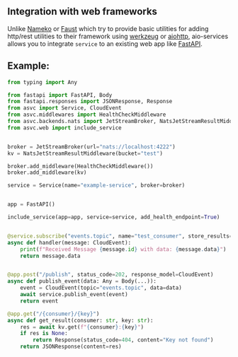 ## Integration with web frameworks

Unlike [Nameko](https://www.nameko.io/) or [Faust](https://faust.readthedocs.io/en/latest/) which try 
to provide basic utilities for adding http/rest utilities to their framework using
[werkzeug](https://werkzeug.palletsprojects.com/en/2.2.x/) or [aiohttp](https://docs.aiohttp.org/en/stable/),
aio-services allows you to integrate `service` to an existing web app like
[FastAPI](https://fastapi.tiangolo.com/).

## Example:

```python
from typing import Any

from fastapi import FastAPI, Body
from fastapi.responses import JSONResponse, Response
from asvc import Service, CloudEvent
from asvc.middlewares import HealthCheckMiddleware
from asvc.backends.nats import JetStreamBroker, NatsJetStreamResultMiddleware
from asvc.web import include_service


broker = JetStreamBroker(url="nats://localhost:4222")
kv = NatsJetStreamResultMiddleware(bucket="test")

broker.add_middleware(HealthCheckMiddleware())
broker.add_middleware(kv)

service = Service(name="example-service", broker=broker)


app = FastAPI()

include_service(app=app, service=service, add_health_endpoint=True)


@service.subscribe("events.topic", name="test_consumer", store_results=True)
async def handler(message: CloudEvent):
    print(f"Received Message {message.id} with data: {message.data}")
    return message.data


@app.post("/publish", status_code=202, response_model=CloudEvent)
async def publish_event(data: Any = Body(...)):
    event = CloudEvent(topic="events.topic", data=data)
    await service.publish_event(event)
    return event

@app.get("/{consumer}/{key}")
async def get_result(consumer: str, key: str):
    res = await kv.get(f"{consumer}:{key}")
    if res is None:
        return Response(status_code=404, content="Key not found")
    return JSONResponse(content=res)

```